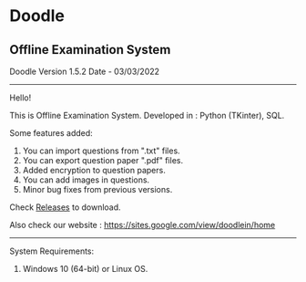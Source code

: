 <h1>Doodle</h1>
<h2>Offline Examination System</h2>

Doodle Version 1.5.2
Date - 03/03/2022

---------------------------------------------------------------------------------------------------------------------------
Hello!

This is Offline Examination System.
Developed in : Python (TKinter), SQL.

Some features added:
1. You can import questions from ".txt" files.
2. You can export question paper ".pdf" files.
3. Added encryption to question papers.
4. You can add images in questions.
5. Minor bug fixes from previous versions.

Check <a href="https://github.com/NotShrirang/Doodle/releases/tag/v5.2.0">Releases</a> to download.

Also check our website : <a href="https://sites.google.com/view/doodlein/home">https://sites.google.com/view/doodlein/home</a>

---------------------------------------------------------------------------------------------------------------------------

System Requirements:
1. Windows 10 (64-bit) or Linux OS.
